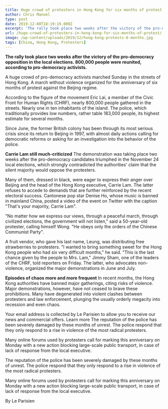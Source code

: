 ```yaml
---
title: Huge crowd of protesters in Hong Kong for six months of protest
author: Chris Manoel
type: post
date: 2019-12-08T18:19:19.000Z
excerpt: 'The rally took place two weeks after the victory of the pro-democracy opposition in the local elections. 800,000 people were reunited, according to pro-democracy activists.'
url: /huge-crowd-of-protesters-in-hong-kong-for-six-months-of-protest/
image: /wp-content/uploads/2019/12/hong-kong-protests-6-months.jpg
tags: [China, Hong Kong, Protesters]
---
```


**The rally took place two weeks after the victory of the pro-democracy opposition in the local elections. 800,000 people were reunited, according to pro-democracy activists.**

A huge crowd of pro-democracy activists marched Sunday in the streets of Hong Kong. A march without violence organized for the anniversary of six months of protest against the Beijing regime.

According to the figure of the movement Eric Lai, a member of the Civic Front for Human Rights (CHRF), nearly 800,000 people gathered in the streets. Nearly one in ten inhabitants of the island. The police, which traditionally provides low numbers, rather table 183,000 people, its highest estimate for several months.

Since June, the former British colony has been through its most serious crisis since its return to Beijing in 1997, with almost daily actions calling for democratic reforms or asking for an investigation into the behavior of the police.

**Carrie Lam still much-criticized**
The demonstration was taking place two weeks after the pro-democracy candidates triumphed in the November 24 local elections, which strongly contradicted the authorities' claim that the silent majority would oppose the protesters.

Many of them, dressed in black, were eager to express their anger over Beijing and the head of the Hong Kong executive, Carrie Lam. The latter refuses to accede to demands that are further reinforced by the recent electoral success. Cantonese pop star Denise Ho, whose music is banned in mainland China, posted a video of the event on Twitter with the caption "That's your majority, Carrie Lam".

"No matter how we express our views, through a peaceful march, through civilized elections, the government will not listen," said a 50-year-old protester, calling himself Wong. "He obeys only the orders of the Chinese Communist Party".

A fruit vendor, who gave his last name, Leung, was distributing free strawberries to protesters. "I wanted to bring something sweet for the Hong Kong people who had six very difficult months," he said. "This is the last chance given by the people to Mrs. Lam," Jimmy Sham, one of the leaders of the CHRF, told reporters on Friday. The latter, who advocates non-violence, organized the major demonstrations in June and July.

**Episodes of chaos more and more frequent**
In recent months, the Hong Kong authorities have banned major gatherings, citing risks of violence. Major demonstrations, however, have not ceased to brave these prohibitions. Many have degenerated into violent clashes between protesters and law enforcement, plunging the usually orderly megacity into recession and even chaos.

Your email address is collected by Le Parisien to allow you to receive our news and commercial offers. Learn more
The reputation of the police has been severely damaged by these months of unrest. The police respond that they only respond to a rise in violence of the most radical protesters.

Many online forums used by protesters call for marking this anniversary on Monday with a new action blocking large-scale public transport, in case of lack of response from the local executive.

The reputation of the police has been severely damaged by these months of unrest. The police respond that they only respond to a rise in violence of the most radical protesters.

Many online forums used by protesters call for marking this anniversary on Monday with a new action blocking large-scale public transport, in case of lack of response from the local executive.

By Le Parisien
